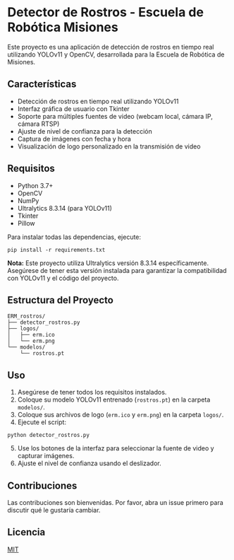 # Detector de Rostros - Escuela de Robótica Misiones

Este proyecto es una aplicación de detección de rostros en tiempo real utilizando YOLOv11 y OpenCV, desarrollada para la Escuela de Robótica de Misiones.

## Características

- Detección de rostros en tiempo real utilizando YOLOv11
- Interfaz gráfica de usuario con Tkinter
- Soporte para múltiples fuentes de video (webcam local, cámara IP, cámara RTSP)
- Ajuste de nivel de confianza para la detección
- Captura de imágenes con fecha y hora
- Visualización de logo personalizado en la transmisión de video

## Requisitos

- Python 3.7+
- OpenCV
- NumPy
- Ultralytics 8.3.14 (para YOLOv11)
- Tkinter
- Pillow

Para instalar todas las dependencias, ejecute:

```
pip install -r requirements.txt
```

**Nota:** Este proyecto utiliza Ultralytics versión 8.3.14 específicamente. Asegúrese de tener esta versión instalada para garantizar la compatibilidad con YOLOv11 y el código del proyecto.

## Estructura del Proyecto

```
ERM_rostros/
├── detector_rostros.py
├── logos/
│   ├── erm.ico
│   └── erm.png
└── modelos/
    └── rostros.pt
```

## Uso

1. Asegúrese de tener todos los requisitos instalados.
2. Coloque su modelo YOLOv11 entrenado (`rostros.pt`) en la carpeta `modelos/`.
3. Coloque sus archivos de logo (`erm.ico` y `erm.png`) en la carpeta `logos/`.
4. Ejecute el script:

```
python detector_rostros.py
```

5. Use los botones de la interfaz para seleccionar la fuente de video y capturar imágenes.
6. Ajuste el nivel de confianza usando el deslizador.

## Contribuciones

Las contribuciones son bienvenidas. Por favor, abra un issue primero para discutir qué le gustaría cambiar.

## Licencia

[MIT](https://choosealicense.com/licenses/mit/)
